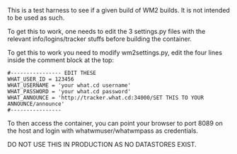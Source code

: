 This is a test harness to see if a given build of WM2 builds. It is not intended to be used as such.

To get this to work, one needs to edit the 3 settings.py files with the relevant info/logins/tracker stuffs before building the container.

To get this to work you need to modify wm2settings.py, edit the four lines inside the comment block at the top:
```
#---------------- EDIT THESE 
WHAT_USER_ID = 123456
WHAT_USERNAME = 'your what.cd username'
WHAT_PASSWORD = 'your what.cd password'
WHAT_ANNOUNCE = 'http://tracker.what.cd:34000/SET THIS TO YOUR ANNOUNCE/announce'
#----------------
```
To then access the container, you can point your browser to port 8089 on the host and login with whatwmuser/whatwmpass as credentials.

DO NOT USE THIS IN PRODUCTION AS NO DATASTORES EXIST.

